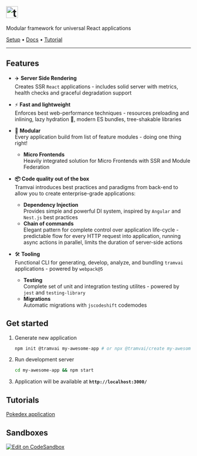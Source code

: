 # [<img src="tools/docSite/static/img/logo/tramvai-yellow-full.svg" alt="taiga ui logo" height="32px">](https://tramvai.dev/)

Modular framework for universal React applications

[Setup](#get-started) &bull; [Docs](https://tramvai.dev/docs/get-started/overview) &bull; [Tutorial](#tutorials)

---

## Features

- ✈️ **Server Side Rendering**  
  Creates SSR `React` applications - includes solid server with metrics, health checks and graceful degradation support

- ⚡ **Fast and lightweight**  
  Enforces best web-performance techniques - resources preloading and inlining, lazy hydration 🚀, modern ES bundles, tree-shakable libraries

- 🧩 **Modular**  
  Every application build from list of feature modules - doing one thing right!

  - **Micro Frontends**  
    Heavily integrated solution for Micro Frontends with SSR and Module Federation

- **📦 Code quality out of the box**  
  Tramvai introduces best practices and paradigms from back-end to allow you to create enterprise-grade applications:

  - **Dependency Injection**  
    Provides simple and powerful DI system, inspired by `Angular` and `Nest.js` best practices
  - **Chain of commands**  
    Elegant pattern for complete control over application life-cycle - predictable flow for every HTTP request into application, running async actions in parallel, limits the duration of server-side actions

- 🛠️ **Tooling**  
  Functional CLI for generating, develop, analyze, and bundling `tramvai` applications - powered by `webpack@5`
  - **Testing**  
    Complete set of unit and integration testing utilites - powered by `jest` and `testing-library`
  - **Migrations**  
    Automatic migrations with `jscodeshift` codemodes

## Get started

1. Generate new application

   ```bash
   npm init @tramvai my-awesome-app # or npx @tramvai/create my-awesome-app
   ```

2. Run development server
   ```bash
   cd my-awesome-app && npm start
   ```

3. Application will be available at **`http://localhost:3000/`**

## Tutorials

[Pokedex application](https://tramvai.dev/docs/tutorials/pokedex-app/new-app)

## Sandboxes

[![Edit on CodeSandbox](https://codesandbox.io/static/img/play-codesandbox.svg)](https://codesandbox.io/s/tramvai-new-qgk90?fontsize=14&hidenavigation=1&theme=dark)
